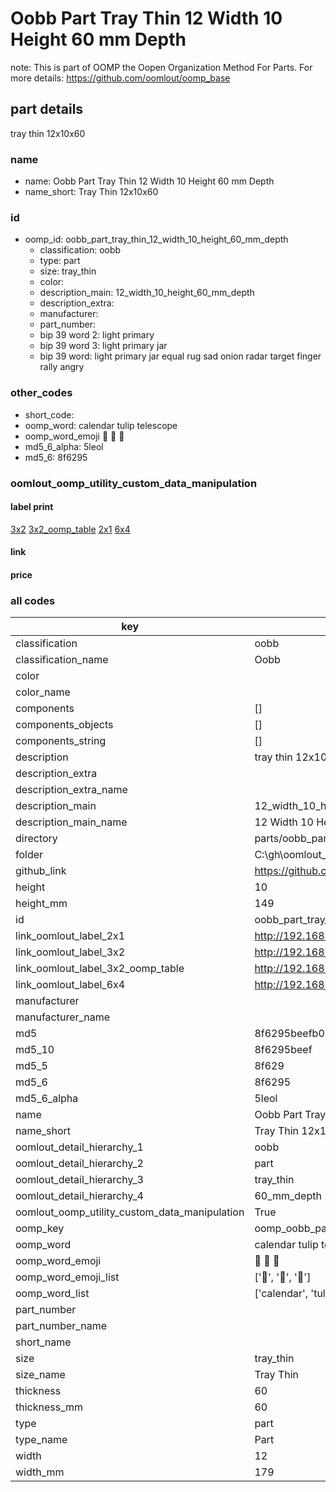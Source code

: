 # Oobb Part Tray Thin 12 Width 10 Height 60 mm Depth  

note: This is part of OOMP the Oopen Organization Method For Parts. For more details: https://github.com/oomlout/oomp_base

##  part details
  



tray thin 12x10x60



### name
* name: Oobb Part Tray Thin 12 Width 10 Height 60 mm Depth
* name_short: Tray Thin 12x10x60 
### id
* oomp_id: oobb_part_tray_thin_12_width_10_height_60_mm_depth
  * classification: oobb
  * type: part
  * size: tray_thin
  * color: 
  * description_main: 12_width_10_height_60_mm_depth
  * description_extra: 
  * manufacturer: 
  * part_number: 
  * bip 39 word 2: light primary
  * bip 39 word 3: light primary jar
  * bip 39 word: light primary jar equal rug sad onion radar target finger rally angry

### other_codes
* short_code: 
* oomp_word: calendar tulip telescope
* oomp_word_emoji :calendar: :tulip: :telescope:
* md5_6_alpha: 5leol
* md5_6: 8f6295






### oomlout_oomp_utility_custom_data_manipulation
#### label print
[3x2](http://192.168.1.245:1112/?label=oomp%205leol)
[3x2_oomp_table](http://192.168.1.108:1112/?label=oomp%205leol)
[2x1](http://192.168.1.242:1112/?label=oomp%205leol)
[6x4](http://192.168.1.55:1112/?label=oomp%205leol)    

#### link

                              

#### price







### all codes 
| key | value |  
| --- | --- |  
| classification | oobb |  
| classification_name | Oobb |  
| color |  |  
| color_name |  |  
| components | [] |  
| components_objects | [] |  
| components_string | [] |  
| description | tray thin 12x10x60 |  
| description_extra |  |  
| description_extra_name |  |  
| description_main | 12_width_10_height_60_mm_depth |  
| description_main_name | 12 Width 10 Height 60 mm Depth |  
| directory | parts/oobb_part_tray_thin_12_width_10_height_60_mm_depth |  
| folder | C:\gh\oomlout_oobb_version_4_generated_parts\parts\oobb_part_tray_thin_12_width_10_height_60_mm_depth |  
| github_link | https://github.com/oomlout/oomlout_oomp_part_src/tree/main/parts/oobb_part_tray_thin_12_width_10_height_60_mm_depth |  
| height | 10 |  
| height_mm | 149 |  
| id | oobb_part_tray_thin_12_width_10_height_60_mm_depth |  
| link_oomlout_label_2x1 | http://192.168.1.242:1112/?label=oomp%205leol |  
| link_oomlout_label_3x2 | http://192.168.1.245:1112/?label=oomp%205leol |  
| link_oomlout_label_3x2_oomp_table | http://192.168.1.108:1112/?label=oomp%205leol |  
| link_oomlout_label_6x4 | http://192.168.1.55:1112/?label=oomp%205leol |  
| manufacturer |  |  
| manufacturer_name |  |  
| md5 | 8f6295beefb0b35af6de84c0eeaaac0c |  
| md5_10 | 8f6295beef |  
| md5_5 | 8f629 |  
| md5_6 | 8f6295 |  
| md5_6_alpha | 5leol |  
| name | Oobb Part Tray Thin 12 Width 10 Height 60 mm Depth |  
| name_short | Tray Thin 12x10x60  |  
| oomlout_detail_hierarchy_1 | oobb |  
| oomlout_detail_hierarchy_2 | part |  
| oomlout_detail_hierarchy_3 | tray_thin |  
| oomlout_detail_hierarchy_4 | 60_mm_depth |  
| oomlout_oomp_utility_custom_data_manipulation | True |  
| oomp_key | oomp_oobb_part_tray_thin_12_width_10_height_60_mm_depth |  
| oomp_word | calendar tulip telescope |  
| oomp_word_emoji | :calendar: :tulip: :telescope: |  
| oomp_word_emoji_list | [':calendar:', ':tulip:', ':telescope:'] |  
| oomp_word_list | ['calendar', 'tulip', 'telescope'] |  
| part_number |  |  
| part_number_name |  |  
| short_name |  |  
| size | tray_thin |  
| size_name | Tray Thin |  
| thickness | 60 |  
| thickness_mm | 60 |  
| type | part |  
| type_name | Part |  
| width | 12 |  
| width_mm | 179 |  
